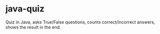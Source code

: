 # java-quiz
Quiz in Java, asks True/False questions, counts correct/incorrect answers, shows the result in the end. 
